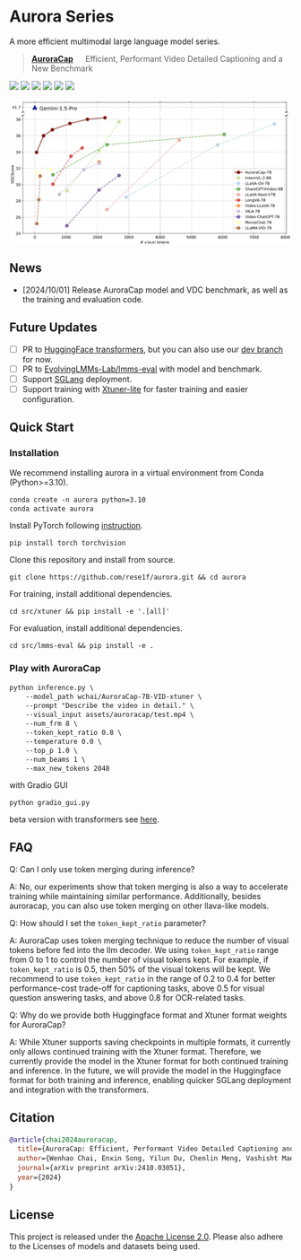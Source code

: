 # Aurora Series
A more efficient multimodal large language model series.

> [**AuroraCap**](docs/auroracap/README.md) &emsp; Efficient, Performant Video Detailed Captioning and a New Benchmark

[![](https://img.shields.io/badge/docs-922133)](docs/auroracap/README.md)
[![](https://img.shields.io/badge/web-922133)](https://rese1f.github.io/aurora-web/)
[![](http://img.shields.io/badge/arXiv-922133)](https://arxiv.org/abs/2409.)
[![](https://img.shields.io/badge/%F0%9F%A4%97%20_AuroraCap_model-ffc107?color=ffc107&logoColor=white)](https://huggingface.co/collections/wchai/auroracap-66d117ffe13bedda96702013)
[![](https://img.shields.io/badge/%F0%9F%A4%97%20_VDC_benchmark-ffc107?color=ffc107&logoColor=white)](https://huggingface.co/datasets/wchai/Video-Detailed-Caption)
[![](https://img.shields.io/badge/%F0%9F%A4%97%20_Trainset-ffc107?color=ffc107&logoColor=white)](https://huggingface.co/datasets/wchai/AuroraCap-trainset)

<img src="assets/auroracap/vdc_baseline.png" align="center">

## News

- [2024/10/01] Release AuroraCap model and VDC benchmark, as well as the training and evaluation code.

## Future Updates

- [ ] PR to [HuggingFace transformers](https://github.com/huggingface/transformers), but you can also use our [dev branch](https://github.com/rese1f/transformers/tree/aurora) for now.
- [ ] PR to [EvolvingLMMs-Lab/lmms-eval](https://github.com/EvolvingLMMs-Lab/lmms-eval) with model and benchmark.
- [ ] Support [SGLang](https://github.com/sgl-project/sglang) deployment.
- [ ] Support training with [Xtuner-lite](https://github.com/hhaAndroid/xtuner) for faster training and easier configuration.

## Quick Start  

### Installation

We recommend installing aurora in a virtual environment from Conda (Python>=3.10).
```
conda create -n aurora python=3.10
conda activate aurora
```

Install PyTorch following [instruction](https://pytorch.org/get-started/locally/).
```
pip install torch torchvision
```

Clone this repository and install from source.
```
git clone https://github.com/rese1f/aurora.git && cd aurora
```

For training, install additional dependencies.
```
cd src/xtuner && pip install -e '.[all]'
```

For evaluation, install additional dependencies.
```
cd src/lmms-eval && pip install -e .
```

### Play with AuroraCap

```
python inference.py \
    --model_path wchai/AuroraCap-7B-VID-xtuner \
    --prompt "Describe the video in detail." \
    --visual_input assets/auroracap/test.mp4 \
    --num_frm 8 \
    --token_kept_ratio 0.8 \
    --temperature 0.0 \
    --top_p 1.0 \
    --num_beams 1 \
    --max_new_tokens 2048
```

with Gradio GUI

```
python gradio_gui.py
```

beta version with transformers see [here](docs/auroracap/README.md#beta-version-with-transformers).


## FAQ

Q: Can I only use token merging during inference?

A: No, our experiments show that token merging is also a way to accelerate training while maintaining similar performance. Additionally, besides auroracap, you can also use token merging on other llava-like models.

Q: How should I set the `token_kept_ratio` parameter?

A: AuroraCap uses token merging technique to reduce the number of visual tokens before fed into the llm decoder. We using `token_kept_ratio` range from 0 to 1 to control the number of visual tokens kept. For example, if `token_kept_ratio` is 0.5, then 50% of the visual tokens will be kept. We recommend to use `token_kept_ratio` in the range of 0.2 to 0.4 for better performance-cost trade-off for captioning tasks, above 0.5 for visual question answering tasks, and above 0.8 for OCR-related tasks.

Q: Why do we provide both Huggingface format and Xtuner format weights for AuroraCap?

A: While Xtuner supports saving checkpoints in multiple formats, it currently only allows continued training with the Xtuner format. Therefore, we currently provide the model in the Xtuner format for both continued training and inference. In the future, we will provide the model in the Huggingface format for both training and inference, enabling quicker SGLang deployment and integration with the transformers.

## Citation

```bibtex
@article{chai2024auroracap,
  title={AuroraCap: Efficient, Performant Video Detailed Captioning and a New Benchmark },
  author={Wenhao Chai, Enxin Song, Yilun Du, Chenlin Meng, Vashisht Madhavan, Omer Bar-Tal, Jeng-Neng Hwang, Saining Xie, Christopher D. Manning},
  journal={arXiv preprint arXiv:2410.03051},
  year={2024}
}
```

## License

This project is released under the [Apache License 2.0](LICENSE). Please also adhere to the Licenses of models and datasets being used.
